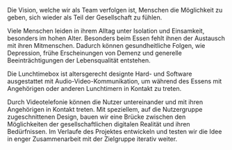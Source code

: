 Die Vision, welche wir als Team verfolgen ist, Menschen die Möglichkeit zu geben, sich wieder als Teil der Gesellschaft zu fühlen.


Viele Menschen leiden in ihrem Alltag unter Isolation und Einsamkeit, besonders im hohen Alter. Besonders beim Essen fehlt ihnen der Austausch mit ihren Mitmenschen. Dadurch können gesundheitliche Folgen, wie Depression, frühe Erscheinungen von Demenz und generelle Beeinträchtigungen der Lebensqualität entstehen.


Die Lunchtimebox ist altersgerecht designte Hard- und Software ausgestattet mit Audio-Video-Kommunikation, um während des Essens mit Angehörigen oder anderen Lunchtimern in Kontakt zu treten.


Durch Videotelefonie können die Nutzer untereinander und mit ihren Angehörigen in Kontakt treten. Mit speziellem, auf die Nutzergruppe zugeschnittenen Design, bauen wir eine Brücke zwischen den Möglichkeiten der gesellschaftlichen digitalen Realität und ihren Bedürfnissen. Im Verlaufe des Projektes entwickeln und testen wir die Idee in enger Zusammenarbeit mit der Zielgruppe iterativ weiter.